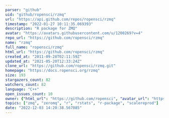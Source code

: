 ```yaml
---
parser: "github"
uid: "github/ropensci/rzmq"
url: "https://api.github.com/repos/ropensci/rzmq"
timestamp: "2022-01-27 10:11:35.069393"
description: "R package for ZMQ"
avatar: "https://avatars.githubusercontent.com/u/1200269?v=4"
repo_url: "https://github.com/ropensci/rzmq"
name: "rzmq"
full_name: "ropensci/rzmq"
html_url: "https://github.com/ropensci/rzmq"
created_at: "2011-09-28T02:11:59Z"
updated_at: "2021-05-20T12:33:24Z"
clone_url: "https://github.com/ropensci/rzmq.git"
homepage: "https://docs.ropensci.org/rzmq"
size: 193
stargazers_count: 82
watchers_count: 82
language: "C++"
open_issues_count: 10
owner: {"html_url": "https://github.com/ropensci", "avatar_url": "https://avatars.githubusercontent.com/u/1200269?v=4", "login": "ropensci", "type": "Organization"}
topics: ["zmq", "zeromq", "r", "rstats", "r-package", "scalereprod"]
date: "2022-12-03 14:20:38.567085"
---
```

